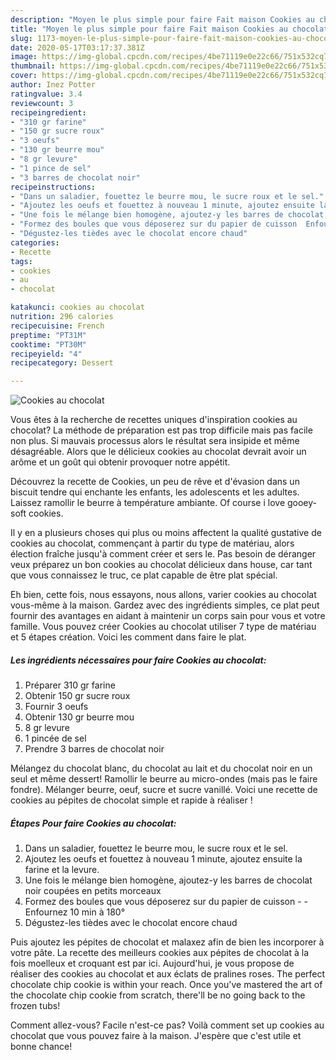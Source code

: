 ```yaml
---
description: "Moyen le plus simple pour faire Fait maison Cookies au chocolat"
title: "Moyen le plus simple pour faire Fait maison Cookies au chocolat"
slug: 1173-moyen-le-plus-simple-pour-faire-fait-maison-cookies-au-chocolat
date: 2020-05-17T03:17:37.381Z
image: https://img-global.cpcdn.com/recipes/4be71119e0e22c66/751x532cq70/cookies-au-chocolat-photo-principale-de-la-recette.jpg
thumbnail: https://img-global.cpcdn.com/recipes/4be71119e0e22c66/751x532cq70/cookies-au-chocolat-photo-principale-de-la-recette.jpg
cover: https://img-global.cpcdn.com/recipes/4be71119e0e22c66/751x532cq70/cookies-au-chocolat-photo-principale-de-la-recette.jpg
author: Inez Potter
ratingvalue: 3.4
reviewcount: 3
recipeingredient:
- "310 gr farine"
- "150 gr sucre roux"
- "3 oeufs"
- "130 gr beurre mou"
- "8 gr levure"
- "1 pince de sel"
- "3 barres de chocolat noir"
recipeinstructions:
- "Dans un saladier, fouettez le beurre mou, le sucre roux et le sel."
- "Ajoutez les oeufs et fouettez à nouveau 1 minute, ajoutez ensuite la farine et la levure."
- "Une fois le mélange bien homogène, ajoutez-y les barres de chocolat noir coupées en petits morceaux"
- "Formez des boules que vous déposerez sur du papier de cuisson  Enfournez 10 min à 180°"
- "Dégustez-les tièdes avec le chocolat encore chaud"
categories:
- Recette
tags:
- cookies
- au
- chocolat

katakunci: cookies au chocolat 
nutrition: 296 calories
recipecuisine: French
preptime: "PT31M"
cooktime: "PT30M"
recipeyield: "4"
recipecategory: Dessert

---
```



![Cookies au chocolat](https://img-global.cpcdn.com/recipes/4be71119e0e22c66/751x532cq70/cookies-au-chocolat-photo-principale-de-la-recette.jpg)

Vous êtes à la recherche de recettes uniques d'inspiration cookies au chocolat? La méthode de préparation est pas trop difficile mais pas facile non plus. Si mauvais processus alors le résultat sera insipide et même désagréable. Alors que le délicieux cookies au chocolat devrait avoir un arôme et un goût qui obtenir provoquer notre appétit.

Découvrez la recette de Cookies, un peu de rêve et d&#39;évasion dans un biscuit tendre qui enchante les enfants, les adolescents et les adultes. Laissez ramollir le beurre à température ambiante. Of course i love gooey-soft cookies.

Il y en a plusieurs choses qui plus ou moins affectent la qualité gustative de cookies au chocolat, commençant à partir du type de matériau, alors élection fraîche jusqu'à comment créer et sers le. Pas besoin de déranger veux préparez un bon cookies au chocolat délicieux dans house, car tant que vous connaissez le truc, ce plat capable de être plat spécial.


Eh bien, cette fois, nous essayons, nous allons, varier cookies au chocolat vous-même à la maison. Gardez avec des ingrédients simples, ce plat peut fournir des avantages en aidant à maintenir un corps sain pour vous et votre famille. Vous pouvez créer Cookies au chocolat utiliser 7 type de matériau et 5 étapes création. Voici les comment dans faire le plat.

<!--inarticleads1-->

##### Les ingrédients nécessaires pour faire Cookies au chocolat:

1. Préparer 310 gr farine
1. Obtenir 150 gr sucre roux
1. Fournir 3 oeufs
1. Obtenir 130 gr beurre mou
1.  8 gr levure
1.  1 pincée de sel
1. Prendre 3 barres de chocolat noir


Mélangez du chocolat blanc, du chocolat au lait et du chocolat noir en un seul et même dessert! Ramollir le beurre au micro-ondes (mais pas le faire fondre). Mélanger beurre, oeuf, sucre et sucre vanillé. Voici une recette de cookies au pépites de chocolat simple et rapide à réaliser ! 

<!--inarticleads2-->

##### Étapes Pour faire Cookies au chocolat:

1. Dans un saladier, fouettez le beurre mou, le sucre roux et le sel.
1. Ajoutez les oeufs et fouettez à nouveau 1 minute, ajoutez ensuite la farine et la levure.
1. Une fois le mélange bien homogène, ajoutez-y les barres de chocolat noir coupées en petits morceaux
1. Formez des boules que vous déposerez sur du papier de cuisson -  - Enfournez 10 min à 180°
1. Dégustez-les tièdes avec le chocolat encore chaud


Puis ajoutez les pépites de chocolat et malaxez afin de bien les incorporer à votre pâte. La recette des meilleurs cookies aux pépites de chocolat à la fois moelleux et croquant est par ici. Aujourd&#39;hui, je vous propose de réaliser des cookies au chocolat et aux éclats de pralines roses. The perfect chocolate chip cookie is within your reach. Once you&#39;ve mastered the art of the chocolate chip cookie from scratch, there&#39;ll be no going back to the frozen tubs! 


Comment allez-vous? Facile n'est-ce pas? Voilà comment set up cookies au chocolat que vous pouvez faire à la maison. J'espère que c'est utile et bonne chance!
